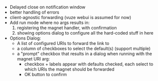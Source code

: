 - Delayed close on notification window
- better handling of errors
- client-agnostic forwarding (vuze webui is assumed for now)
- Add run mode where no args results in:
   1. registering the magnet handler, with confirmation
   2. showing options dialog to configure all the hard-coded stuff in here
- Options Dialog:
   * A list of configured URIs to forward the link to
   * a column of checkboxes to select the default(s) (support multiple)
   * a "prompt" checkbox that results in a dialog when running with the magnet URI arg:
     - checkbox + labels appear with defaults checked,
       each select to which URIs the magnet should be forwarded
     - OK button to confirm

